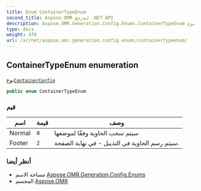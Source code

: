 ```yaml
---
title: Enum ContainerTypeEnum
second_title: Aspose.OMR لمرجع .NET API
description: Aspose.OMR.Generation.Config.Enums.ContainerTypeEnum تعداد. نوعContainerConfig
type: docs
weight: 470
url: /ar/net/aspose.omr.generation.config.enums/containertypeenum/
---
```

## ContainerTypeEnum enumeration

نوع[`ContainerConfig`](../../aspose.omr.generation.config.elements.parents/containerconfig/)

```csharp
public enum ContainerTypeEnum
```

### قيم

| اسم | قيمة | وصف |
| --- | --- | --- |
| Normal | `0` | سيتم سحب الحاوية وفقًا لموضعها |
| Footer | `2` | سيتم رسم الحاوية في التذييل - في نهاية الصفحة. |

### أنظر أيضا

* مساحة الاسم [Aspose.OMR.Generation.Config.Enums](../../aspose.omr.generation.config.enums/)
* المجسم [Aspose.OMR](../../)


